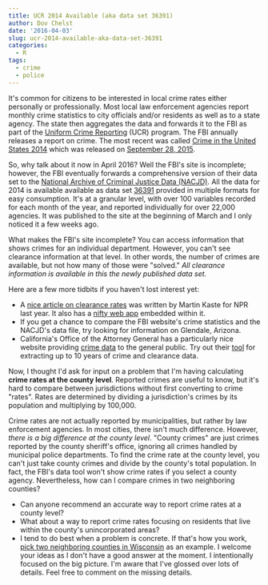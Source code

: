```yaml
---
title: UCR 2014 Available (aka data set 36391)
author: Dov Chelst
date: '2016-04-03'
slug: ucr-2014-available-aka-data-set-36391
categories:
  - R
tags:
  - crime
  - police
---
```


It's common for citizens to be interested in local crime rates either 
personally or professionally. Most local law enforcement agencies report 
monthly crime statistics to city officials and/or residents as well as to a 
state agency. The state then aggregates the data and forwards it to the FBI as 
part of the 
[Uniform Crime Reporting](https://www.fbi.gov/about-us/cjis/ucr/ucr) (UCR) 
program. The FBI annually releases a report on crime. The most recent was 
called 
[Crime in the United States 2014](https://www.fbi.gov/about-us/cjis/ucr/crime-in-the-u.s/2014/crime-in-the-u.s.-2014) 
which was released on 
[September 28, 2015](https://www.fbi.gov/news/stories/2015/september/latest-crime-stats-released/latest-crime-stats-released). 

So, why talk about it now in April 2016? Well the FBI's site is incomplete; 
however, the FBI eventually forwards a comprehensive version of their data set 
to the 
[National Archive of Criminal Justice Data (NACJD)](http://www.icpsr.umich.edu/icpsrweb/NACJD/index.jsp). 
All the data for 2014 is available available as data set [36391](http://www.icpsr.umich.edu/icpsrweb/NACJD/studies/36391) 
provided in 
multiple formats for easy consumption. It's at a granular level, with over 100
variables recorded for each month of the year, and reported individually for 
over 22,000 agencies. It was published to the site at the beginning of March 
and I only noticed it a few weeks ago.

What makes the FBI's site incomplete? You can access information that shows 
crimes for an individual department. However, you can't see clearance 
information at that level. In other words, the number of crimes are available, 
but not how many of those were "solved." 
_All clearance information is available in this the newly published data set._ 

Here are a few more tidbits if you haven't lost interest yet:

- A 
[nice article on clearance rates](http://www.npr.org/2015/03/30/395799413/how-many-crimes-do-your-police-clear-now-you-can-find-out) 
was written by Martin Kaste for NPR last year. 
It also has a 
[nifty web app](http://apps.npr.org/dailygraphics/graphics/lookup-clearance-rates/child.html) 
embedded within it.  
- If you get a chance to compare the FBI website's crime statistics and the 
NACJD's data file, try looking for information on Glendale, Arizona.  
- California's Office of the Attorney General has a particularly nice website 
providing 
[crime data](https://oag.ca.gov/crime) 
to the general public. Try out their [tool](https://oag.ca.gov/crime/cjsc/stats/crimes-clearances) for extracting 
up to 10 years of crime and clearance data.  

Now, I thought I'd ask for input on a problem that I'm having calculating 
**crime rates at the county level**. Reported crimes are useful to know, but 
it's hard to compare between jurisdictions without first converting to crime 
"rates". Rates are determined by dividing a jurisdiction's crimes by its 
population and multiplying by 100,000. 

Crime rates are not actually reported by municipalities, 
but rather by law enforcement agencies. 
In most cities, there isn't much difference. 
However, _there is a big difference at the county level_. 
"County crimes" are just crimes reported by the county sheriff's office, 
ignoring all crimes handled by municipal police departments. 
To find the crime rate at the county level, you can't just take county crimes 
and divide by the county's total population. 
In fact, the FBI's data tool won't show crime rates if you select a county agency.
Nevertheless, how can I compare crimes in two neighboring counties? 

- Can anyone recommend an accurate way to report crime rates at a county level? 
- What about a way to report crime rates focusing on residents that live within 
the county's unincorporated areas? 
- I tend to do best when a problem is concrete. If that's how you work, 
[pick two neighboring counties in Wisconsin](https://en.wikipedia.org/wiki/List_of_counties_in_Wisconsin) 
as an example. 
I welcome your ideas as I don't have a good answer at the moment. I intentionally focused on the big picture. I'm aware that I've glossed over lots of details. Feel free to comment on the missing details.